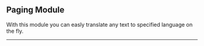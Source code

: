 ## Paging Module

With this module you can easly translate any text to specified language on the fly. 
<hr>
